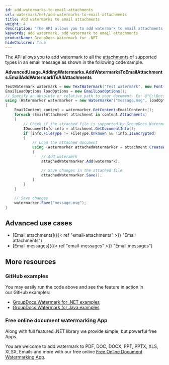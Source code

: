 ```yaml
---
id: add-watermarks-to-email-attachments
url: watermark/net/add-watermarks-to-email-attachments
title: Add watermarks to email attachments
weight: 4
description: "The API allows you to add watermark to email attachments (all the attachments of supported types in an email message)"
keywords: add watermark, add watermark to email attachments 
productName: GroupDocs.Watermark for .NET
hideChildren: True
---
```

The API allows you to add watermark to all the [attachments](https://reference.groupdocs.com/net/watermark/groupdocs.watermark.contents.email/emailcontent/properties/attachments) of supported types in an email message as shown in the following code sample.

**AdvancedUsage.AddingWatermarks.AddWatermarksToEmailAttachments.EmailAddWatermarkToAllAttachments**

```csharp
TextWatermark watermark = new TextWatermark("Test watermark", new Font("Arial", 19));
EmailLoadOptions loadOptions = new EmailLoadOptions();
// Specify an absolute or relative path to your document. Ex: @"C:\Docs\message.msg"
using (Watermarker watermarker = new Watermarker("message.msg", loadOptions))
{
    EmailContent content = watermarker.GetContent<EmailContent>();
    foreach (EmailAttachment attachment in content.Attachments)
    {
        // Check if the attached file is supported by GroupDocs.Watermark
        IDocumentInfo info = attachment.GetDocumentInfo();
        if (info.FileType != FileType.Unknown && !info.IsEncrypted)
        {
            // Load the attached document
            using (Watermarker attachedWatermarker = attachment.CreateWatermarker())
            {
                // Add wateramrk
                attachedWatermarker.Add(watermark);

                // Save changes in the attached file
                attachedWatermarker.Save();
            }
        }
    }

    // Save changes
    watermarker.Save("message.msg");
}
```

## Advanced use cases

* [Email attachments]({{< ref "email-attachments" >}} "Email attachments")
* [Email messages]({{< ref "email-messages" >}} "Email messages")

## More resources

### GitHub examples

You may easily run the code above and see the feature in action in our GitHub examples:

* [GroupDocs.Watermark for .NET examples](https://github.com/groupdocs-watermark/GroupDocs.Watermark-for-.NET)
* [GroupDocs.Watermark for Java examples](https://github.com/groupdocs-watermark/GroupDocs.Watermark-for-Java)

### Free online document watermarking App

Along with full featured .NET library we provide simple, but powerful free Apps.

You are welcome to add watermark to PDF, DOC, DOCX, PPT, PPTX, XLS, XLSX, Emails and more with our free online [Free Online Document Watermarking App](https://products.groupdocs.app/watermark).

